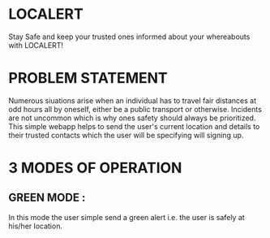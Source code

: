 # LOCALERT
 Stay Safe and keep your trusted ones informed about your whereabouts with LOCALERT!
 
# PROBLEM STATEMENT
Numerous siuations arise when an individual has to travel fair distances at odd hours all by oneself, either be a public transport or otherwise. 
Incidents are not uncommon which is why ones safety should always be prioritized. 
This simple webapp helps to send the user's current location and details to their trusted contacts which the user will be specifying will signing up.

# 3 MODES OF OPERATION
## GREEN MODE :
In this mode the user simple send a green alert i.e. the user is safely at his/her location.
